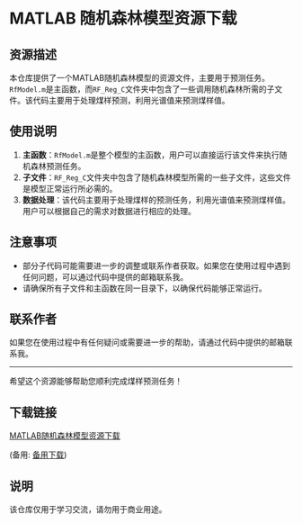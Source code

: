 # MATLAB 随机森林模型资源下载

## 资源描述

本仓库提供了一个MATLAB随机森林模型的资源文件，主要用于预测任务。`RfModel.m`是主函数，而`RF_Reg_C`文件夹中包含了一些调用随机森林所需的子文件。该代码主要用于处理煤样预测，利用光谱值来预测煤样值。

## 使用说明

1. **主函数**：`RfModel.m`是整个模型的主函数，用户可以直接运行该文件来执行随机森林预测任务。
2. **子文件**：`RF_Reg_C`文件夹中包含了随机森林模型所需的一些子文件，这些文件是模型正常运行所必需的。
3. **数据处理**：该代码主要用于处理煤样的预测任务，利用光谱值来预测煤样值。用户可以根据自己的需求对数据进行相应的处理。

## 注意事项

- 部分子代码可能需要进一步的调整或联系作者获取。如果您在使用过程中遇到任何问题，可以通过代码中提供的邮箱联系我。
- 请确保所有子文件和主函数在同一目录下，以确保代码能够正常运行。

## 联系作者

如果您在使用过程中有任何疑问或需要进一步的帮助，请通过代码中提供的邮箱联系我。

---

希望这个资源能够帮助您顺利完成煤样预测任务！

## 下载链接
[MATLAB随机森林模型资源下载](https://pan.quark.cn/s/eef5e06be1ec) 

(备用: [备用下载](https://pan.baidu.com/s/1gmm2RgcL-laIusRSOl4vOg?pwd=2bis))

## 说明

该仓库仅用于学习交流，请勿用于商业用途。
